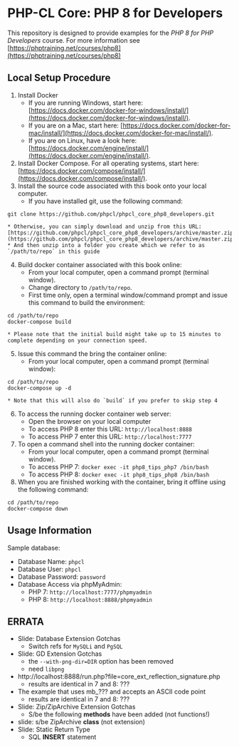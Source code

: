 # PHP-CL Core: PHP 8 for Developers
This repository is designed to provide examples for the _PHP 8 for PHP Developers_ course.
For more information see [https://phptraining.net/courses/php8](https://phptraining.net/courses/php8)

## Local Setup Procedure
1. Install Docker
    * If you are running Windows, start here: [https://docs.docker.com/docker-for-windows/install/](https://docs.docker.com/docker-for-windows/install/).
    * If you are on a Mac, start here: [https://docs.docker.com/docker-for-mac/install/](https://docs.docker.com/docker-for-mac/install/).
    * If you are on Linux, have a look here: [https://docs.docker.com/engine/install/](https://docs.docker.com/engine/install/).
2. Install Docker Compose.  For all operating systems, start here: [https://docs.docker.com/compose/install/](https://docs.docker.com/compose/install/).
3. Install the source code associated with this book onto your local computer.
    * If you have installed git, use the following command:
```
git clone https://github.com/phpcl/phpcl_core_php8_developers.git
```
    * Otherwise, you can simply download and unzip from this URL: [https://github.com/phpcl/phpcl_core_php8_developers/archive/master.zip](https://github.com/phpcl/phpcl_core_php8_developers/archive/master.zip)
    * And then unzip into a folder you create which we refer to as `/path/to/repo` in this guide
4. Build docker container associated with this book online:
    * From your local computer, open a command prompt (terminal window).
    * Change directory to `/path/to/repo`.
    * First time only, open a terminal window/command prompt and issue this command to build  the environment:
```
cd /path/to/repo
docker-compose build
```
    * Please note that the initial build might take up to 15 minutes to complete depending on your connection speed.
5. Issue this command the bring the container online:
    * From your local computer, open a command prompt (terminal window):
```
cd /path/to/repo
docker-compose up -d
```
    * Note that this will also do `build` if you prefer to skip step 4
6. To access the running docker container web server:
    * Open the browser on your local computer
    * To access PHP 8 enter this URL: `http://localhost:8888`
    * To access PHP 7 enter this URL: `http://localhost:7777`
7. To open a command shell into the running docker container:
    * From your local computer, open a command prompt (terminal window).
    * To access PHP 7: `docker exec -it php8_tips_php7 /bin/bash`
    * To access PHP 8: `docker exec -it php8_tips_php8 /bin/bash`
8. When you are finished working with the container, bring it offline using the following command:
```
cd /path/to/repo
docker-compose down
```

## Usage Information
Sample database:
* Database Name: `phpcl`
* Database User: `phpcl`
* Database Password: `password`
* Database Access via phpMyAdmin:
  * PHP 7: `http://localhost:7777/phpmyadmin`
  * PHP 8: `http://localhost:8888/phpmyadmin`


## ERRATA
* Slide: Database Extension Gotchas
  * Switch refs for `MySQLi` and `PgSQL`
* Slide: GD Extension Gotchas
  * the `--with-png-dir=DIR` option has been removed
  * need `libpng`
* http://localhost:8888/run.php?file=core_ext_reflection_signature.php
  * results are identical in 7 and 8: ???
* The example that uses mb_??? and accepts an ASCII code point
  * results are identical in 7 and 8: ???
* Slide: Zip/ZipArchive Extension Gotchas
  * S/be the following **methods** have been added (not functions!)
* slide: s/be ZipArchive **class** (not extension)
* Slide: Static Return Type
  * SQL **INSERT** statement
